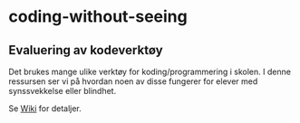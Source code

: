 # coding-without-seeing

## Evaluering av kodeverktøy

Det brukes mange ulike verktøy for koding/programmering i skolen. I denne ressursen ser vi på hvordan noen av disse fungerer for elever med synssvekkelse eller blindhet.

Se [Wiki](https://github.com/oivron/coding-without-seeing/wiki) for detaljer.
